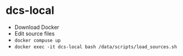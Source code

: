 # dcs-local

* Download Docker
* Edit source files
* `docker compuse up`
* `docker exec -it dcs-local bash /data/scripts/load_sources.sh`
